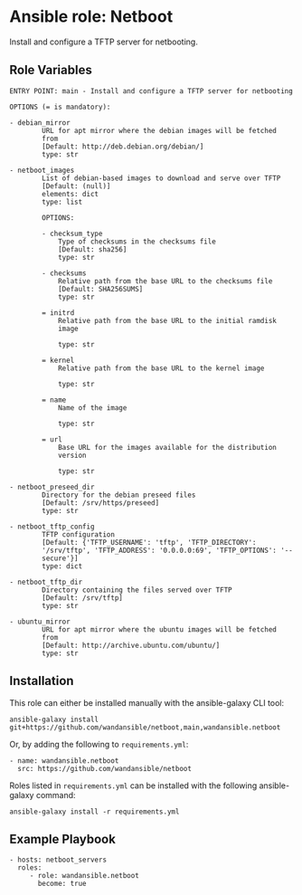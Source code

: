 Ansible role: Netboot
=====================

Install and configure a TFTP server for netbooting.

Role Variables
--------------

```
ENTRY POINT: main - Install and configure a TFTP server for netbooting

OPTIONS (= is mandatory):

- debian_mirror
        URL for apt mirror where the debian images will be fetched
        from
        [Default: http://deb.debian.org/debian/]
        type: str

- netboot_images
        List of debian-based images to download and serve over TFTP
        [Default: (null)]
        elements: dict
        type: list

        OPTIONS:

        - checksum_type
            Type of checksums in the checksums file
            [Default: sha256]
            type: str

        - checksums
            Relative path from the base URL to the checksums file
            [Default: SHA256SUMS]
            type: str

        = initrd
            Relative path from the base URL to the initial ramdisk
            image

            type: str

        = kernel
            Relative path from the base URL to the kernel image

            type: str

        = name
            Name of the image

            type: str

        = url
            Base URL for the images available for the distribution
            version

            type: str

- netboot_preseed_dir
        Directory for the debian preseed files
        [Default: /srv/https/preseed]
        type: str

- netboot_tftp_config
        TFTP configuration
        [Default: {'TFTP_USERNAME': 'tftp', 'TFTP_DIRECTORY':
        '/srv/tftp', 'TFTP_ADDRESS': '0.0.0.0:69', 'TFTP_OPTIONS': '--
        secure'}]
        type: dict

- netboot_tftp_dir
        Directory containing the files served over TFTP
        [Default: /srv/tftp]
        type: str

- ubuntu_mirror
        URL for apt mirror where the ubuntu images will be fetched
        from
        [Default: http://archive.ubuntu.com/ubuntu/]
        type: str
```

Installation
------------

This role can either be installed manually with the ansible-galaxy CLI tool:

    ansible-galaxy install git+https://github.com/wandansible/netboot,main,wandansible.netboot
     
Or, by adding the following to `requirements.yml`:

    - name: wandansible.netboot
      src: https://github.com/wandansible/netboot

Roles listed in `requirements.yml` can be installed with the following ansible-galaxy command:

    ansible-galaxy install -r requirements.yml

Example Playbook
----------------

    - hosts: netboot_servers
      roles:
         - role: wandansible.netboot
           become: true
